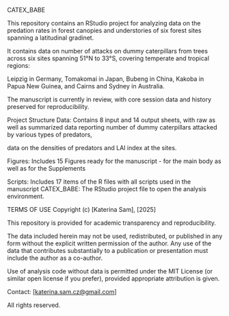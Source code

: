 CATEX_BABE

This repository contains an RStudio project for analyzing data on the predation rates in forest canopies and understories of six forest sites spanning a latitudinal gradinet. 

It contains data on number of attacks on dummy caterpillars from trees across six sites spanning 51°N to 33°S, covering temperate and tropical regions:

Leipzig in Germany, Tomakomai in Japan, Bubeng in China, Kakoba in Papua New Guinea, and Cairns and Sydney in Australia. 

The manuscript is currently in review, with core session data and history preserved for reproducibility.

Project Structure Data: Contains 8 input and 14 output sheets, with raw as well as summarized data reporting number of dummy caterpillars attacked by various types of predators,

data on the densities of predators and LAI index at the sites.

Figures: Includes 15 Figures ready for the manuscript - for the main body as well as for the Supplements

Scripts: Includes 17 items of the R files with all scripts used in the manuscript CATEX_BABE: The RStudio project file to open the analysis environment.

TERMS OF USE Copyright (c) [Katerina Sam], [2025]

This repository is provided for academic transparency and reproducibility.

The data included herein may not be used, redistributed, or published in any form without the explicit written permission of the author. Any use of the data that contributes substantially to a publication or presentation must include the author as a co-author.

Use of analysis code without data is permitted under the MIT License (or similar open license if you prefer), provided appropriate attribution is given.

Contact: [katerina.sam.cz@gmail.com]

All rights reserved.

